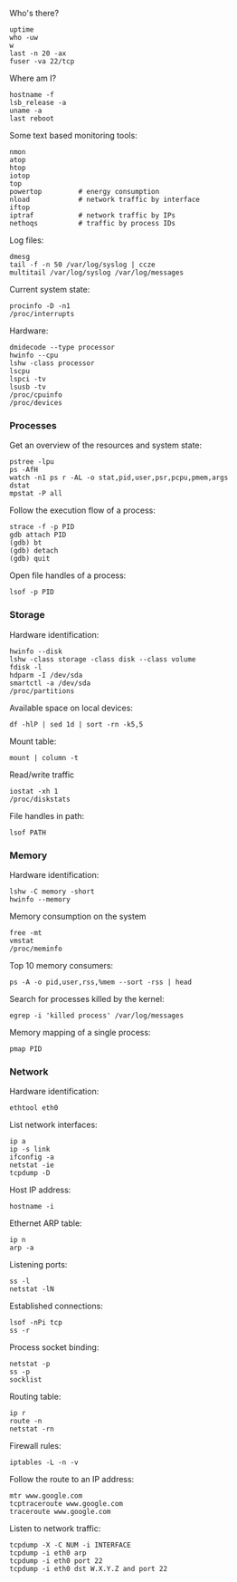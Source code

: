  Who's there?

    uptime
    who -uw
    w
    last -n 20 -ax
    fuser -va 22/tcp

Where am I?

    hostname -f
    lsb_release -a
    uname -a
    last reboot

Some text based monitoring tools:

    nmon
    atop
    htop
    iotop
    top
    powertop         # energy consumption
    nload            # network traffic by interface
    iftop
    iptraf           # network traffic by IPs
    nethoqs          # traffic by process IDs

Log files:

    dmesg
    tail -f -n 50 /var/log/syslog | ccze
    multitail /var/log/syslog /var/log/messages

Current system state:

    procinfo -D -n1
    /proc/interrupts

Hardware:

    dmidecode --type processor
    hwinfo --cpu
    lshw -class processor
    lscpu
    lspci -tv
    lsusb -tv
    /proc/cpuinfo
    /proc/devices

### Processes

Get an overview of the resources and system state:

    pstree -lpu
    ps -AfH
    watch -n1 ps r -AL -o stat,pid,user,psr,pcpu,pmem,args
    dstat
    mpstat -P all

Follow the execution flow of a process:

    strace -f -p PID
    gdb attach PID
    (gdb) bt
    (gdb) detach
    (gdb) quit

Open file handles of a process:

    lsof -p PID

### Storage

Hardware identification:

    hwinfo --disk
    lshw -class storage -class disk --class volume
    fdisk -l
    hdparm -I /dev/sda
    smartctl -a /dev/sda
    /proc/partitions

Available space on local devices:

    df -hlP | sed 1d | sort -rn -k5,5

Mount table:

    mount | column -t

Read/write traffic

    iostat -xh 1
    /proc/diskstats

File handles in path:

    lsof PATH

### Memory

Hardware identification:

    lshw -C memory -short
    hwinfo --memory

Memory consumption on the system

    free -mt
    vmstat
    /proc/meminfo

Top 10 memory consumers:

    ps -A -o pid,user,rss,%mem --sort -rss | head

Search for processes killed by the kernel:

    egrep -i 'killed process' /var/log/messages

Memory mapping of a single process:

    pmap PID

### Network

Hardware identification:

    ethtool eth0

List network interfaces:
 
    ip a
    ip -s link
    ifconfig -a
    netstat -ie
    tcpdump -D

Host IP address:

    hostname -i

Ethernet ARP table:

    ip n
    arp -a

Listening ports:

    ss -l
    netstat -lN

Established connections:

    lsof -nPi tcp
    ss -r

Process socket binding:

    netstat -p
    ss -p
    socklist

Routing table:

    ip r
    route -n 
    netstat -rn 

Firewall rules:

    iptables -L -n -v

Follow the route to an IP address:

    mtr www.google.com
    tcptraceroute www.google.com
    traceroute www.google.com

Listen to network traffic:

    tcpdump -X -C NUM -i INTERFACE
    tcpdump -i eth0 arp
    tcpdump -i eth0 port 22
    tcpdump -i eth0 dst W.X.Y.Z and port 22


